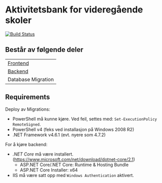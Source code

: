 # Aktivitetsbank for videregående skoler

[![Build Status](https://vaf.visualstudio.com/VAF.Aktivitetsbank/_apis/build/status/vest-agder.VAF.Aktivitetsbank)](https://vaf.visualstudio.com/VAF.Aktivitetsbank/_build/latest?definitionId=41)

## Består av følgende deler

|                                   | 
|-----------------------------------|
| [Frontend](./frontend/README.md)  |
| [Backend](./backend/README.md)    |
| Database Migration                |

## Requirements

Deploy av Migrations:

* PowerShell må kunne kjøre. Ved feil, settes med: `Set-ExecutionPolicy RemoteSigned`.
* PowerShell v4 (feks ved installasjon på Windows 2008 R2)
* .NET Framework v4.6.1 (evt. nyere som 4.7.2)

For å kjøre backend:

* _.NET Core_ må være installert. (https://www.microsoft.com/net/download/dotnet-core/2.1)
  * ASP.NET Core/.NET Core: Runtime & Hosting Bundle
  * ASP.NET Core Installer: x64
* IIS må være satt opp med `Windows Authentication` aktivert.